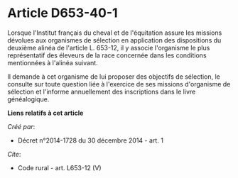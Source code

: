 # Article D653-40-1

Lorsque l'Institut français du cheval et de l'équitation assure les missions dévolues aux organismes de sélection en
application des dispositions du deuxième alinéa de l'article L. 653-12, il y associe l'organisme le plus représentatif des
éleveurs de la race concernée dans les conditions mentionnées à l'alinéa suivant. 

Il demande à cet organisme de lui proposer des objectifs de sélection, le consulte sur toute question liée à l'exercice de
ses missions d'organisme de sélection et l'informe annuellement des inscriptions dans le livre généalogique.

**Liens relatifs à cet article**

_Créé par_:

  - Décret n°2014-1728 du 30 décembre 2014 - art. 1

_Cite_:

  - Code rural - art. L653-12 (V)

